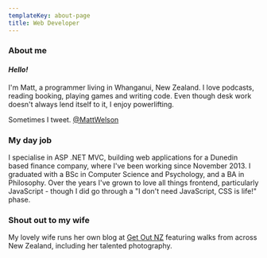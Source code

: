```yaml
---
templateKey: about-page
title: Web Developer
---
```


### About me

#### _Hello!_

I'm Matt, a programmer living in Whanganui, New Zealand. I love podcasts, reading booking, playing games and writing code. Even though desk work doesn't always lend itself to it, I enjoy powerlifting.

Sometimes I tweet. [@MattWelson](https://twitter.com/MattWelson)

### My day job

I specialise in ASP .NET MVC, building web applications for a Dunedin based finance company, where I've been working since November 2013. I graduated with a BSc in Computer Science and Psychology, and a BA in Philosophy. Over the years I've grown to love all things frontend, particularly JavaScript - though I did go through a "I don't need JavaScript, CSS is life!" phase.

### Shout out to my wife

My lovely wife runs her own blog at [Get Out NZ](https://getoutnz.wordpress.com/) featuring walks from across New Zealand, including her talented photography.
